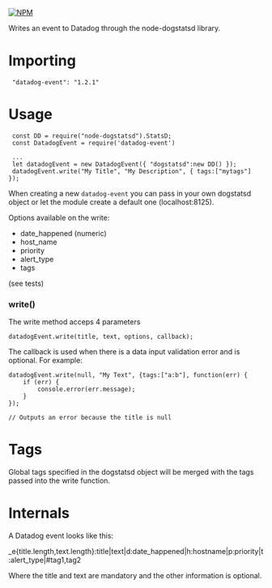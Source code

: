 [![NPM](https://nodei.co/npm/datadog-event.png)](https://npmjs.org/package/datadog-event)

Writes an event to Datadog through the node-dogstatsd library. 

# Importing

     "datadog-event": "1.2.1"


# Usage
    
     const DD = require("node-dogstatsd").StatsD;
     const DatadogEvent = require('datadog-event')
     
     ...
     let datadogEvent = new DatadogEvent({ "dogstatsd":new DD() });
     datadogEvent.write("My Title", "My Description", { tags:["mytags"] });     

When creating a new `datadog-event` you can pass in your own dogstatsd object or let the module create a default one (localhost:8125). 

Options available on the write:
* date_happened (numeric)
* host_name
* priority
* alert_type
* tags

(see tests)


### write()

The write method acceps 4 parameters

```
datadogEvent.write(title, text, options, callback);
```

The callback is used when there is a data input validation error and is optional. For example:

```
datadogEvent.write(null, "My Text", {tags:["a:b"], function(err) {
    if (err) {
        console.error(err.message);
    }
});

// Outputs an error because the title is null
```


# Tags

Global tags specified in the dogstatsd object will be merged with the tags passed into the write function.


# Internals

A Datadog event looks like this: 

_e{title.length,text.length}:title|text|d:date_happened|h:hostname|p:priority|t:alert_type|#tag1,tag2

Where the title and text are mandatory and the other information is optional.